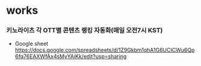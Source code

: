 # works

### 키노라이츠 각 OTT별 콘텐츠 랭킹 자동화(매일 오전7시 KST)
- Google sheet
https://docs.google.com/spreadsheets/d/1Z9Gkbm1qhA1G6UCICWu6Qp6fq76EAXWfAx4sMyYAiKk/edit?usp=sharing 

